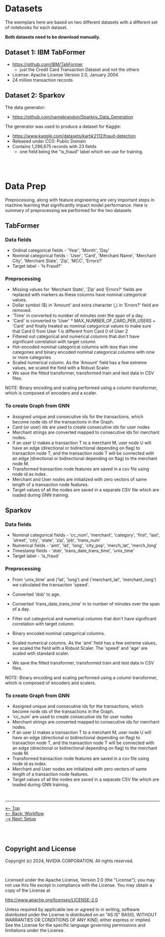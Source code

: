 # Datasets
The exemplars here are based on two different datasets with a different set of notebooks for each dataset.  

__Both datasets need to be download manually.__

## Dataset 1: IBM TabFormer
* https://github.com/IBM/TabFormer
  * just the Credit Card Transaction Dataset and not the others
* License:  Apache License Version 2.0, January 2004
* 24 million transaction records


## Dataset 2: Sparkov
The data generator:
  * https://github.com/namebrandon/Sparkov_Data_Generation


The generator was used to produce a dataset for Kaggle:
  * https://www.kaggle.com/datasets/kartik2112/fraud-detection 
  * Released under CC0: Public Domain
  * Contains 1,296,675 records with 23 fields
    * one field being the "is_fraud" label which we use for training.


<br/><br/>


# Data Prep

Preprocessing, along with feature engineering are very important steps in machine learning that significantly impact model performance. Here is summary of preprocessing we performed for the two datasets 

## TabFormer

### Data fields
* Ordinal categorical fields - 'Year', 'Month', 'Day'
* Nominal categorical fields - 'User', 'Card', 'Merchant Name', 'Merchant City', 'Merchant State', 'Zip', 'MCC', 'Errors?'
* Target label - 'Is Fraud?'

### Preprocessing
* Missing values for 'Merchant State', 'Zip' and 'Errors?' fields are replaced with markers as these columns have nominal categorical values.
* Dollar symbol ($) in 'Amount'  and extra character (,) in 'Errors?' field are removed.
* 'Time' in converted to number of minutes over the span of a day.
* 'Card' is converted to 'User' * MAX_NUMBER_OF_CARD_PER_USERS + 'Card' and finally treated as nominal categorical values to make sure that Card 0 from User 1 is different from Card 0 of User 2 
* Filtered out categorical and numerical columns that don't have significant correlation with target column
* Hot-encoded nominal categorical columns with less than nine categories and binary encoded nominal categorical columns with nine or more categories
* Scaled numerical column. As the 'Amount' field has a few extreme values, we scaled the field with a Robust Scaler.
* We save the fitted transformer, transformed train and test data in CSV files.
  
NOTE: Binary encoding and scaling performed using a column transformer, which is composed of encoders and a scaler.

### To create Graph from GNN
* Assigned unique and consecutive ids for the transactions, which become node ids of the transactions in the Graph.
* Card (or user) ids are used to create consecutive ids for user nodes
* Merchant strings are converted mapped to consecutive ids for merchant nodes.
* If an user U makes a transaction T to a merchant M, user node U will have an edge (directional or bidirectional depending on flag) to transaction node T, and the transaction node T will be connected with an edge (directional or bidirectional depending on flag) to the merchant node M.
* Transformed transaction node features are saved in a csv file using node id as index.
* Merchant and User nodes are initialized with zero vectors of same length of a transaction node features.
* Target values of all the nodes are saved in a separate CSV file which are loaded during GNN training.


## Sparkov

### Data fields
* Nominal categorical fields - 'cc_num', 'merchant', 'category', 'first', 'last', 'street', 'city', 'state', 'zip', 'job', 'trans_num'
* Numerical fields - 'amt', 'lat', 'long', 'city_pop', 'merch_lat', 'merch_long'
* Timestamp fields - 'dob', 'trans_date_trans_time', 'unix_time'
* Target label - 'is_fraud'

### Preprocessing
* From 'unix_time' and ('lat', 'long') and ('merchant_lat', 'merchant_long') we calculated the transaction 'speed'.
* Converted 'dob' to age.
* Converted 'trans_date_trans_time' in  to number of minutes over the span of a day.
   
* Filter out categorical and numerical columns that don't have significant correlation with target column.
* Binary encoded nominal categorical columns.
* Scaled numerical columns. As the 'amt' field has a few extreme values, we scaled the field with a Robust Scaler. The 'speed' and 'age' are scaled with standard scaler.
* We save the fitted transformer, transformed train and test data in CSV files.
  
NOTE: Binary encoding and scaling performed using a column transformer, which is composed of encoders and scalers.

### To create Graph from GNN
* Assigned unique and consecutive ids for the transactions, which become node ids of the transactions in the Graph.
* 'cc_num' are used to create consecutive ids for user nodes
* Merchant strings are converted mapped to consecutive ids for merchant nodes.
* If an user U makes a transaction T to a merchant M, user node U will have an edge (directional or bidirectional depending on flag) to transaction node T, and the transaction node T will be connected with an edge (directional or bidirectional depending on flag) to the merchant node M.
* Transformed transaction node features are saved in a csv file using node id as index.
* Merchant and User nodes are initialized with zero vectors of same length of a transaction node features.
* Target values of all the nodes are saved in a separate CSV file which are loaded during GNN training.


<br/>
<hr/>

[<-- Top](../README.md) </br>
[<-- Back: Workflow](./workflow.md) </br>
[--> Next: Setup](./setup.md)

<br/><br/>

## Copyright and License
Copyright (c) 2024, NVIDIA CORPORATION. All rights reserved.

<br/>

 Licensed under the Apache License, Version 2.0 (the "License");
 you may not use this file except in compliance with the License.
 You may obtain a copy of the License at
 
 http://www.apache.org/licenses/LICENSE-2.0
 
 Unless required by applicable law or agreed to in writing, software
 distributed under the License is distributed on an "AS IS" BASIS,
 WITHOUT WARRANTIES OR CONDITIONS OF ANY KIND, either express or implied.
 See the License for the specific language governing permissions and
 limitations under the License.
